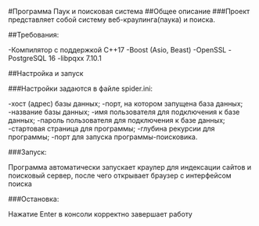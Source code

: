 #Программа Паук и поисковая система
##Общее описание
###Проект представляет собой систему веб-краулинга(паука) и поиска.

##Требования:

-Компилятор с поддержкой C++17
-Boost (Asio, Beast)
-OpenSSL
-PostgreSQL 16
-libpqxx 7.10.1

##Настройка и запуск

###Настройки задаются в файле spider.ini:

-хост (адрес) базы данных;
-порт, на котором запущена база данных;
-название базы данных;
-имя пользователя для подключения к базе данных;
-пароль пользователя для подключения к базе данных;
-стартовая страница для программы;
-глубина рекурсии для программы;
-порт для запуска программы-поисковика.

###Запуск:

Программа автоматически запускает краулер для индексации сайтов и поисковый сервер, после чего открывает браузер с интерфейсом поиска

###Остановка:

Нажатие Enter в консоли корректно завершает работy